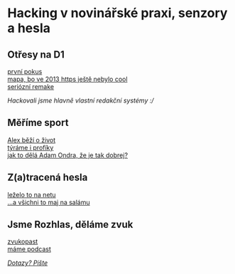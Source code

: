 # Hacking v novinářské praxi, senzory a hesla

## Otřesy na D1
[první pokus](https://ihned.cz/c1-59843750-dostane-d1-peci-tam-kde-ji-potrebuje-zmerili-jsme-otresy)  
[mapa, bo ve 2013 https ještě nebylo cool](http://datasklad.ihned.cz/d1drncaky/)  
[seriózní remake](https://www.irozhlas.cz/zpravy-domov/tri-roky-modernizace-d1-kde-to-nejvic-drnca-_201511300600_pkoci)  

_Hackovali jsme hlavně vlastní redakční systémy :/_

## Měříme sport
[Alex běží o život](https://www.youtube.com/embed/WKT7arv0B5I?start=3&end=40)  
[týráme i profíky](https://interaktivni.rozhlas.cz/olympijsky-beh/)    
[jak to dělá Adam Ondra, že je tak dobrej?](https://www.irozhlas.cz/sport/lezeni-sport-adam-ondra-senzory-motion-capture-senzorova-zurnalistika_1809101050_jab)

## Z(a)tracená hesla
[leželo to na netu](https://www.irozhlas.cz/zpravy-domov/hesla-unik-mailu-farsky-hamacek-samal-hackeri-prihlasovaci-udaje_1901150555_cib)  
[...a všichni to maj na salámu](https://www.irozhlas.cz/zpravy-domov/bezpecnost-internet-anketa-poslanci-senatori_1901160555_pek)  

## Jsme Rozhlas, děláme zvuk
[zvukopast](https://www.openacousticdevices.info/mmoth)  
[máme podcast](https://www.irozhlas.cz/veda-technologie/technologie/datari-programovani-datova-zurnalistika_1903290700_cib)

_[Dotazy? Pište](https://www.irozhlas.cz/jan-cibulka-5345565)_

